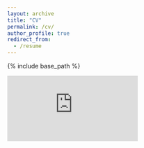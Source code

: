 ```yaml
---
layout: archive
title: "CV"
permalink: /cv/
author_profile: true
redirect_from:
  - /resume
---
```


{% include base_path %}


<embed src="http://agarwalishika.github.io/files/ishikaagarwal.pdf" type="application/pdf">

<!--Education
======
* MS, University of Illinois, Urbana-Champaign, August 2022 - Present
* BS, Purdue University, July 2019 - May 2022

Skills
======
* Languages: Python, Java, C, C#, R, JavaScript, TypeScript
* Machine Learning Frameworks: Pytorch, TensorFlow, Keras, Open AI Gym, Mujoco, Jupyter
* Tools & Frameworks: Git, GNU Debugger, Java Profilers, Tomcat, Maven, Docker, Postman
* Oracle Certified Associate Java Programmer


Experience
======
* Research Assistant - UIUC (August 2022 - Present)
  * RA in Professor Hanghang Tong’s IDEA Lab researching in Graph ML. Below are the projects I am working on:
    * Active Graph Anomaly Detection using Bi-Level Optimization by Ishika Agarwal, Qinghai Zhou and Hanghang Tong: We are exploring how to find anomalies in graph data using active learning, generative models and bi-level optimization. Given a graph with nodes, node attributes, edges and an oracle, we will try to learn a strong enough autoencoder that can learn the distinction between anomalous and benign nodes. Similar to real life, we do not have labels, but we have a human annotator who can make an educated guess for the label. From the human annotator, we will receive the label and their confidence (percentage) – we claim that we can use the soft label to learn highly accurate hard labels.
    * Neural Active Learning with Minimal Bandit Context Space by Yikun Ban, Ishika Agarwal, Hanghang Tong and Jingrui He: We aim to solve k-classification using active, multi-armed bandits. MAB agents can take a lot of space and time to perform k-classification (due to arm size/neural network size). However, by combining the dual exploitation-exploration structure of MAB’s and the computational efficiency of active learning, we can achieve better results than either method while keeping the running time low.


* Fall 2015: Research Assistant
  * Github University
  * Duties included: Merging pull requests
  * Supervisor: Professor Hub
  

Publications
======
  <ul>{% for post in site.publications %}
    {% include archive-single-cv.html %}
  {% endfor %}</ul>

Projects
======
  <ul>{% for post in site.projects %}
    {% include archive-single-cv.html %}
  {% endfor %}</ul>
  
Talks
======
  <ul>{% for post in site.talks %}
    {% include archive-single-talk-cv.html %}
  {% endfor %}</ul>
  
Teaching
======
  <ul>{% for post in site.teaching %}
    {% include archive-single-cv.html %}
  {% endfor %}</ul>
  
Service and leadership
======
* Currently signed in to 43 different slack teams
-->

